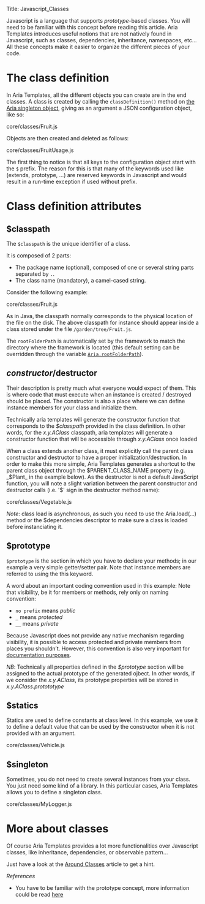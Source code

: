 Title: Javascript_Classes



Javascript is a language that supports _prototype_-based classes. You will need to be familiar with this concept before reading this article.
Aria Templates introduces useful notions that are not natively found in Javascript, such as classes, dependencies, inheritance, namespaces, etc...
All these concepts make it easier to organize the different pieces of your code.

# The class definition

In Aria Templates, all the different objects you can create are in the end classes. A class is created by calling the `classDefinition()` method on [the Aria singleton object](The_Aria_Singleton#classDefinition), giving as an argument a JSON configuration object, like so:

<srcinclude outdent="true">core/classes/Fruit.js</srcinclude>

Objects are then created and deleted as follows:

<srcinclude tag="execute" outdent="true">core/classes/FruitUsage.js
</srcinclude>

The first thing to notice is that all keys to the configuration object start with the <code>$</code> prefix. The reason for this is that many of the keywords used like (extends, prototype, ...) are reserved keywords in Javascript and would result in a run-time exception if used without prefix.

# Class definition attributes

## $classpath

The `$classpath` is the unique identifier of a class.

It is composed of 2 parts:

* The package name (optional), composed of one or several string parts separated by <code>.</code>.
* The class name (mandatory), a camel-cased string.

Consider the following example:

<srcinclude tag="stub" lang="javascript">core/classes/Fruit.js</srcinclude>

As in Java, the classpath normally corresponds to the physical location of the file on the disk. The above classpath for instance should appear inside a class stored under the file <code><rootFolderPath>/garden/tree/Fruit.js</code>.

The <code>rootFolderPath</code> is automatically set by the framework to match the directory where the framework is located (this default setting can be overridden through the variable <code>[Aria.rootFolderPath](The_Aria_Singleton#rootFolderPath)</code>).

## $constructor/$destructor

Their description is pretty much what everyone would expect of them.  This is where code that must execute when an instance is created / destroyed should be placed.  The constructor is also a place where we can define instance members for your class and initialize them.

Technically aria templates will generate the constructor function that corresponds to the _$classpath_ provided in the class definition. In other words, for the _x.y.AClass_ classpath, aria templates will generate a constructor function that will be accessible through _x.y.AClass_ once loaded 

When a class extends another class, it must explicitly call the parent class constructor and destructor to have a proper initialization/destruction. In order to make this more simple, Aria Templates generates a shortcut to the parent class object through the $PARENT_CLASS_NAME property (e.g. _$Plant_ in the example below). As the destructor is not a default JavaScript function, you will note a slight variation between the parent constructor and destructor calls (i.e. '$' sign in the destructor method name):

<srcinclude lang="javascript" outdent="true">core/classes/Vegetable.js</srcinclude>

*Note*: class load is asynchronous, as such you need to use the Aria.load(...) method or the $dependencies descriptor to make sure a class is loaded before instanciating it.

## $prototype

<code>$prototype</code> is the section in which you have to declare your methods; in our example a very simple getter/setter pair.  Note that instance members are referred to using the this keyword.

A word about an important coding convention used in this example:
Note that visibility, be it for members or methods, rely only on naming convention:
* <code>no prefix</code> means _public_
* <code>_</code> means _protected_
* <code>__</code> means _private_

Because Javascript does not provide any native mechanism regarding visibility, it is possible to access protected and private members from places you shouldn’t.  However, this convention is also very important for [documentation purposes](Writing_Documentation).

*NB*: Technically all properties defined in the _$prototype_ section will be assigned to the actual prototype of the generated ojbect. In other words, if we consider the _x.y.AClass_, its prototype properties will be stored in _x.y.AClass.protototype_

## $statics

Statics are used to define constants at class level.  In this example, we use it to define a default value that can be used by the constructor when it is not provided with an argument.

<srcinclude lang="javascript" outdent="true">core/classes/Vehicle.js</srcinclude>

## $singleton

Sometimes, you do not need to create several instances from your class. You just need some kind of a library.
In this particular cases, Aria Templates allows you to define a singleton class.

<srcinclude lang="javascript" outdent="true">core/classes/MyLogger.js</srcinclude>

# More about classes

Of course Aria Templates provides a lot more functionalities over Javascript classes, like inheritance, dependencies, or observable pattern...

Just have a look at the [Around Classes](Around_Classes) article to get a hint.

*References*

* You have to be familiar with the prototype concept, more information could be read [here](http://javascript.crockford.com/prototypal.html)

